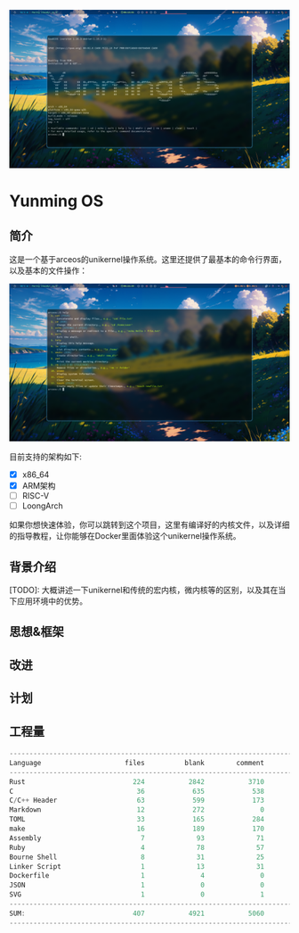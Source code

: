 ![](./assets/overview.png)

# Yunming OS  

## 简介

这是一个基于arceos的unikernel操作系统。这里还提供了最基本的命令行界面，以及基本的文件操作：

![](./assets/help.png)

目前支持的架构如下:

- [x] x86_64
- [x] ARM架构
- [ ] RISC-V
- [ ] LoongArch

如果你想快速体验，你可以跳转到这个项目[](https://github.com/HugoPhi/yunmingos.git)，这里有编译好的内核文件，以及详细的指导教程，让你能够在Docker里面体验这个unikernel操作系统。

## 背景介绍

\[TODO]: 大概讲述一下unikernel和传统的宏内核，微内核等的区别，以及其在当下应用环境中的优势。

## 思想&框架


## 改进


## 计划


## 工程量

```cpp
-------------------------------------------------------------------------------
Language                     files          blank        comment           code
-------------------------------------------------------------------------------
Rust                           224           2842           3710          17849
C                               36            635            538           5093
C/C++ Header                    63            599            173           3026
Markdown                        12            272              0           1174
TOML                            33            165            284           1042
make                            16            189            170            693
Assembly                         7             93             71            523
Ruby                             4             78             57            247
Bourne Shell                     8             31             25             99
Linker Script                    1             13             31             39
Dockerfile                       1              4              0             11
JSON                             1              0              0             10
SVG                              1              0              1              3
-------------------------------------------------------------------------------
SUM:                           407           4921           5060          29809
-------------------------------------------------------------------------------
```

